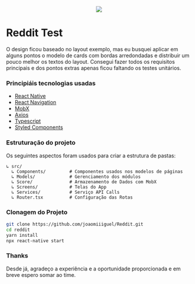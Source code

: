 <h1 align="center">
<img src="https://imgs.search.brave.com/QcVwRD4lMS4Y9B6fQF2WF0f577aJkYUmvse1L2YPing/rs:fit:150:150:1/g:ce/aHR0cHM6Ly93d3cu/bWNsZW9kZ2FtaW5n/LmNvbS93cC1jb250/ZW50L3VwbG9hZHMv/MjAxOS8wNS9yZWRk/aXRfbG9nby0xNTB4/MTUwLnBuZw">
</h1>

# Reddit Test

O design ficou baseado no layout exemplo, mas eu busquei aplicar em alguns pontos o modelo de cards com bordas arredondadas e distribuir um pouco melhor os textos do layout. Consegui fazer todos os requisitos principais e dos pontos extras apenas ficou faltando os testes unitários. 

### Principiáis tecnologias usadas

- [React Native](https://reactnative.dev/)
- [React Navigation](https://reactnavigation.org/)
- [MobX](https://mobx.js.org/react-integration.html)
- [Axios](https://axios-http.com/)
- [Typescript](https://www.typescriptlang.org/)
- [Styled Components](https://styled-components.com/)


### Estruturação do projeto

Os seguintes aspectos foram usados para criar a estrutura de pastas:

```
↳ src/
  ↳ Components/         # Componentes usados nos modelos de páginas
  ↳ Models/             # Gerenciamento dos módulos
  ↳ Score/              # Armazenamento de Dados com MobX
  ↳ Screens/            # Telas do App
  ↳ Services/           # Serviço API Calls
  ↳ Router.tsx          # Configuração das Rotas
```

### Clonagem do Projeto

```bash
git clone https://github.com/joaomiiiguel/Reddit.git
cd reddit
yarn install
npx react-native start
```

### Thanks

Desde já, agradeço a experiência e a oportunidade proporcionada e em breve espero somar ao time.
